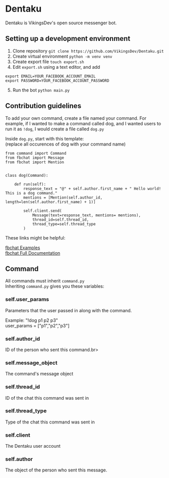 # Dentaku

Dentaku is VikingsDev's open source messenger bot.

## Setting up a development environment

1. Clone repository
`git clone https://github.com/VikingsDev/Dentaku.git`
2. Create virtual environment
`python -m venv venv`
3. Create export file
`touch export.sh`
4. Edit `export.sh` using a text editor, and add
```
export EMAIL=YOUR_FACEBOOK_ACCOUNT_EMAIL
export PASSWORD=YOUR_FACEBOOK_ACCOUNT_PASSWORD
```
5. Run the bot
`python main.py`

## Contribution guidelines

To add your own command, create a file named your command. For example, if I 
wanted to make a command called dog, and I wanted users to run it as `!dog`, I would create a file
called `dog.py`

Inside `dog.py`, start with this template:
<br>(replace all occurences of dog with your command name)
```
from command import Command
from fbchat import Message
from fbchat import Mention


class dog(Command):

    def run(self):
        response_text = "@" + self.author.first_name + " Hello world! This is a dog command."
        mentions = [Mention(self.author_id, length=len(self.author.first_name) + 1)]

        self.client.send(
            Message(text=response_text, mentions= mentions),
            thread_id=self.thread_id,
            thread_type=self.thread_type
        )
```

These links might be helpful:

[fbchat Examples](https://fbchat.readthedocs.io/en/stable/examples.html)<br>
[fbchat Full Documentation](https://fbchat.readthedocs.io/en/stable/api.html)

## Command
All commands must inherit `command.py`<br>
Inheriting `command.py` gives you these variables:

### self.user_params <br>
  Parameters that the user passed in along with the command. <br>
  
  Example: "!dog p1 p2 p3" <br>
  user_params = ["p1","p2","p3"] <br>
  
### self.author_id <br>
ID of the person who sent this command.br>
### self.message_object <br>
The command's message object <br>
### self.thread_id <br>
ID of the chat this command was sent in <br>
### self.thread_type <br>
Type of the chat this command was sent in <br>
### self.client <br>
The Dentaku user account <br>
### self.author <br>
The object of the person who sent this message. <br>
